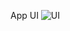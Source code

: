 App UI
![UI](https://user-images.githubusercontent.com/77996469/135925553-803edf98-1a96-499f-be11-d2c96d49b5df.jpg)
